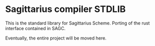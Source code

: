 # Sagittarius compiler STDLIB

This is the standard library for Sagittarius Scheme.
Porting of the rust interface contained in SAGC.

Eventually, the entire project will be moved here.

